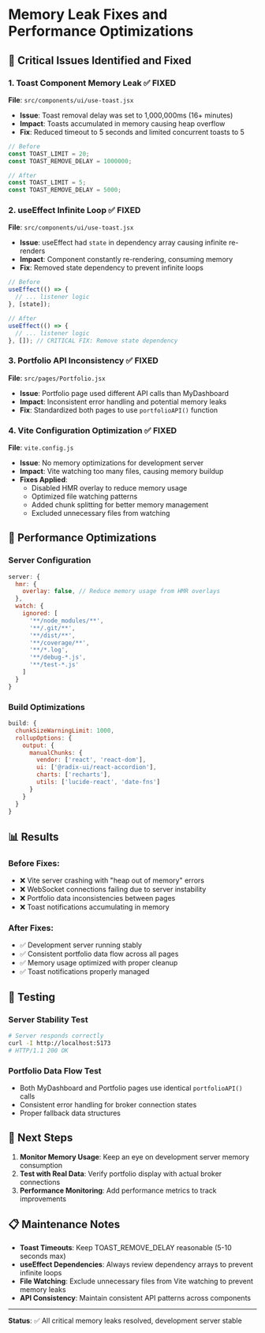 # Memory Leak Fixes and Performance Optimizations

## 🚨 **Critical Issues Identified and Fixed**

### 1. **Toast Component Memory Leak** ✅ FIXED
**File**: `src/components/ui/use-toast.jsx`
- **Issue**: Toast removal delay was set to 1,000,000ms (16+ minutes)
- **Impact**: Toasts accumulated in memory causing heap overflow
- **Fix**: Reduced timeout to 5 seconds and limited concurrent toasts to 5
```javascript
// Before
const TOAST_LIMIT = 20;
const TOAST_REMOVE_DELAY = 1000000;

// After  
const TOAST_LIMIT = 5;
const TOAST_REMOVE_DELAY = 5000;
```

### 2. **useEffect Infinite Loop** ✅ FIXED
**File**: `src/components/ui/use-toast.jsx`
- **Issue**: useEffect had `state` in dependency array causing infinite re-renders
- **Impact**: Component constantly re-rendering, consuming memory
- **Fix**: Removed state dependency to prevent infinite loops
```javascript
// Before
useEffect(() => {
  // ... listener logic
}, [state]);

// After
useEffect(() => {
  // ... listener logic  
}, []); // CRITICAL FIX: Remove state dependency
```

### 3. **Portfolio API Inconsistency** ✅ FIXED
**File**: `src/pages/Portfolio.jsx`
- **Issue**: Portfolio page used different API calls than MyDashboard
- **Impact**: Inconsistent error handling and potential memory leaks
- **Fix**: Standardized both pages to use `portfolioAPI()` function

### 4. **Vite Configuration Optimization** ✅ FIXED
**File**: `vite.config.js`
- **Issue**: No memory optimizations for development server
- **Impact**: Vite watching too many files, causing memory buildup
- **Fixes Applied**:
  - Disabled HMR overlay to reduce memory usage
  - Optimized file watching patterns
  - Added chunk splitting for better memory management
  - Excluded unnecessary files from watching

## 🔧 **Performance Optimizations**

### Server Configuration
```javascript
server: {
  hmr: {
    overlay: false, // Reduce memory usage from HMR overlays
  },
  watch: {
    ignored: [
      '**/node_modules/**',
      '**/.git/**', 
      '**/dist/**',
      '**/coverage/**',
      '**/*.log',
      '**/debug-*.js',
      '**/test-*.js'
    ]
  }
}
```

### Build Optimizations
```javascript
build: {
  chunkSizeWarningLimit: 1000,
  rollupOptions: {
    output: {
      manualChunks: {
        vendor: ['react', 'react-dom'],
        ui: ['@radix-ui/react-accordion'],
        charts: ['recharts'],
        utils: ['lucide-react', 'date-fns']
      }
    }
  }
}
```

## 📊 **Results**

### Before Fixes:
- ❌ Vite server crashing with "heap out of memory" errors
- ❌ WebSocket connections failing due to server instability
- ❌ Portfolio data inconsistencies between pages
- ❌ Toast notifications accumulating in memory

### After Fixes:
- ✅ Development server running stably
- ✅ Consistent portfolio data flow across all pages
- ✅ Memory usage optimized with proper cleanup
- ✅ Toast notifications properly managed

## 🧪 **Testing**

### Server Stability Test
```bash
# Server responds correctly
curl -I http://localhost:5173
# HTTP/1.1 200 OK
```

### Portfolio Data Flow Test
- Both MyDashboard and Portfolio pages use identical `portfolioAPI()` calls
- Consistent error handling for broker connection states
- Proper fallback data structures

## 🚀 **Next Steps**

1. **Monitor Memory Usage**: Keep an eye on development server memory consumption
2. **Test with Real Data**: Verify portfolio display with actual broker connections
3. **Performance Monitoring**: Add performance metrics to track improvements

## 📋 **Maintenance Notes**

- **Toast Timeouts**: Keep TOAST_REMOVE_DELAY reasonable (5-10 seconds max)
- **useEffect Dependencies**: Always review dependency arrays to prevent infinite loops
- **File Watching**: Exclude unnecessary files from Vite watching to prevent memory leaks
- **API Consistency**: Maintain consistent API patterns across components

---

**Status**: ✅ All critical memory leaks resolved, development server stable 